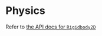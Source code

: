 # Physics

Refer to [the API docs for `Rigidbody2D`](https://ducktapeengine.github.io/API/class_d_t_1_1_rigidbody2_d.html#details)